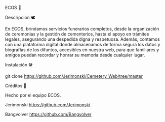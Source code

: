 ECOS 🌿

Descripción 🕊️

En ECOS, brindamos servicios funerarios completos, desde la organización de ceremonias y la gestión de cementerios, hasta el apoyo en trámites legales, asegurando una despedida digna y respetuosa. Además, contamos con una plataforma digital donde almacenamos de forma segura los datos y biografías de los difuntos, accesibles en nuestra web, para que familiares y amigos puedan recordar y honrar su memoria desde cualquier lugar.

Instalación 🛠️

git clone https://github.com/Jerimonski/Cemetery_Web/tree/master

Créditos 👏 

Hecho por el equipo ECOS.

Jerimonski https://github.com/Jerimonski

Bangvolver https://github.com/Bangvolver
